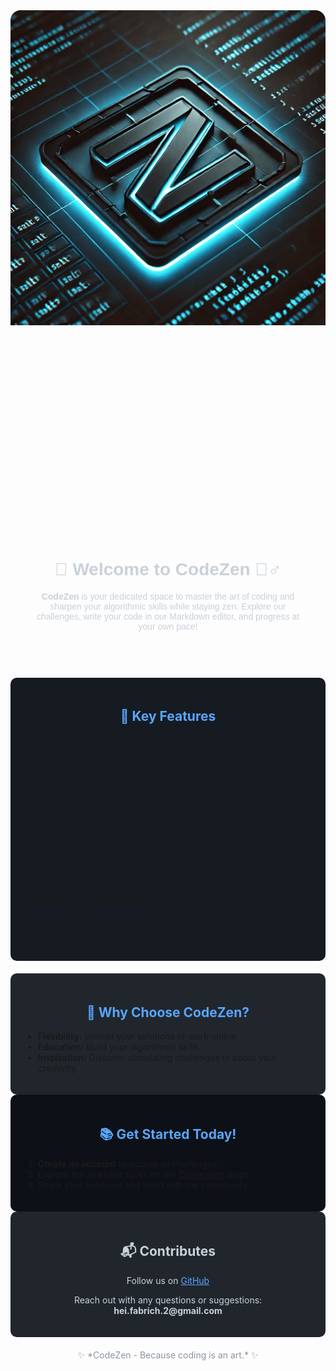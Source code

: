 
<div style="width: 100%; height: 20vh; overflow: hidden; border-radius: 1rem; " class="w-full h-[20vh] overflow-hidden">
<img src="./zen.png" class="w-full"/>
</div>
<div align="center" style="padding: 40px; border-radius: 10px; color: #c9d1d9; font-family: Arial, sans-serif;">

# 🚀 **Welcome to CodeZen** 🧘‍♂️

**CodeZen** is your dedicated space to master the art of coding and sharpen your algorithmic skills while staying zen. Explore our challenges, write your code in our Markdown editor, and progress at your own pace!

</div>

<div style="background-color: #161b22; padding: 20px; border-radius: 10px; margin: 20px 0;">
<h2 align="center" style="color: #58a6ff;">🌟 Key Features</h2>

### 📝 **Algorithm Challenges**
- Over 20 challenges sorted by level: *beginner, intermediate, and advanced*.
- A dedicated page for each challenge with detailed descriptions.
- Upload your solutions or write directly in our integrated editor.

### ✍️ **Markdown Editor**
- An integrated editor for drafting, testing, and sharing your code.
- Compatible with text files, JavaScript, JSON, and more.
- Easily save and export your solutions.

### ⚡ **Modern & Tech Design**
- A sleek, dark interface tailored for developers.
- An intuitive and futuristic user experience.

</div>



<div style="background-color: #21262d; padding: 20px; border-radius: 10px;">
<h2 align="center" style="color: #58a6ff;">🎯 Why Choose CodeZen?</h2>

- **Flexibility:** Upload your solutions or work online.
- **Education:** Build your algorithmic skills.
- **Inspiration:** Discover stimulating challenges to boost your creativity.

</div>



<div style="background-color: #0d1117; padding: 20px; border-radius: 10px;">
<h2 align="center" style="color: #58a6ff;">📚 Get Started Today!</h2>

1. **Create an account** to access all challenges.
2. Explore the available tasks on the [Challenges](/js-playground/training) page.
3. Share your solutions and learn with the community.

</div>



<div align="center" style="background-color: #21262d; padding: 20px; border-radius: 10px; color: #c9d1d9;">
<h2>📬 Contributes</h2>
<p>Follow us on <a href="https://github.com/tinkererPlayground/codeZen" target="_blank" style="color: #58a6ff;">GitHub</a></p>
<p>Reach out with any questions or suggestions: <strong>hei.fabrich.2@gmail.com</strong></p>
</div>



<div align="center" style="margin-top: 20px; color: #8b949e;">
✨ *CodeZen - Because coding is an art.* ✨
</div>
